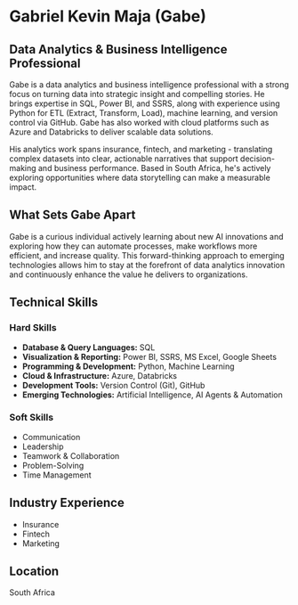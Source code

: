 # Gabriel Kevin Maja (Gabe)

## Data Analytics & Business Intelligence Professional

Gabe is a data analytics and business intelligence professional with a strong focus on turning data into strategic insight and compelling stories. He brings expertise in SQL, Power BI, and SSRS, along with experience using Python for ETL (Extract, Transform, Load), machine learning, and version control via GitHub. Gabe has also worked with cloud platforms such as Azure and Databricks to deliver scalable data solutions.

His analytics work spans insurance, fintech, and marketing - translating complex datasets into clear, actionable narratives that support decision-making and business performance. Based in South Africa, he's actively exploring opportunities where data storytelling can make a measurable impact.

## What Sets Gabe Apart

Gabe is a curious individual actively learning about new AI innovations and exploring how they can automate processes, make workflows more efficient, and increase quality. This forward-thinking approach to emerging technologies allows him to stay at the forefront of data analytics innovation and continuously enhance the value he delivers to organizations.

## Technical Skills

### Hard Skills
- **Database & Query Languages:** SQL
- **Visualization & Reporting:** Power BI, SSRS, MS Excel, Google Sheets
- **Programming & Development:** Python, Machine Learning
- **Cloud & Infrastructure:** Azure, Databricks
- **Development Tools:** Version Control (Git), GitHub
- **Emerging Technologies:** Artificial Intelligence, AI Agents & Automation

### Soft Skills
- Communication
- Leadership
- Teamwork & Collaboration
- Problem-Solving
- Time Management

## Industry Experience
- Insurance
- Fintech
- Marketing

## Location
South Africa
